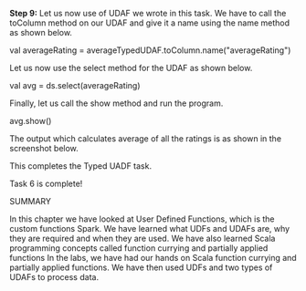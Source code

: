 
**Step 9:** Let us now use of UDAF we wrote in this task. We have to call the toColumn method on our UDAF and give it a name using the name method as shown below.

val averageRating = averageTypedUDAF.toColumn.name("averageRating")

Let us now use the select method for the UDAF as shown below.

val avg = ds.select(averageRating)

Finally, let us call the show method and run the program.

avg.show()

The output which calculates average of all the ratings is as shown in the screenshot below.
 
 

This completes the Typed UADF task.

Task 6 is complete!


SUMMARY

In this chapter we have looked at User Defined Functions, which is the custom functions Spark. We have learned what UDFs and UDAFs are, why they are required and when they are used. We have also learned Scala programming concepts called function currying and partially applied functions
In the labs, we have had our hands on Scala function currying and partially applied functions. We have then used UDFs and two types of UDAFs to process data.
